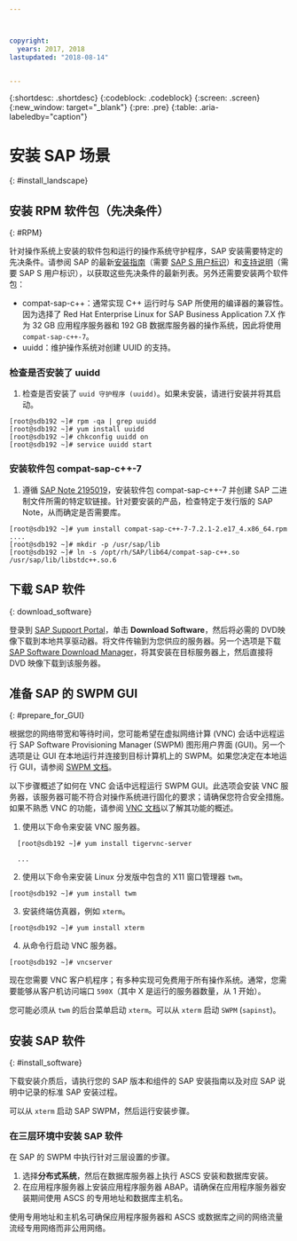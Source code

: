 ```yaml
---



copyright:
  years: 2017, 2018
lastupdated: "2018-08-14"


---
```


{:shortdesc: .shortdesc}
{:codeblock: .codeblock}
{:screen: .screen}
{:new_window: target="_blank"}
{:pre: .pre}
{:table: .aria-labeledby="caption"}

# 安装 SAP 场景
{: #install_landscape}

## 安装 RPM 软件包（先决条件）
{: #RPM}

针对操作系统上安装的软件包和运行的操作系统守护程序，SAP 安装需要特定的先决条件。请参阅 SAP 的最新[安装指南](https://support.sap.com/software/installations.html)（需要 [SAP S 用户标识](/docs/infrastructure/sap-netweaver/sap-index.html#getting-started)）和[支持说明](https://support.sap.com/notes)（需要 SAP S 用户标识），以获取这些先决条件的最新列表。另外还需要安装两个软件包：
* compat-sap-c++：通常实现 C++ 运行时与 SAP 所使用的编译器的兼容性。因为选择了 Red Hat Enterprise Linux for SAP Business Application 7.X 作为 32 GB 应用程序服务器和 192 GB 数据库服务器的操作系统，因此将使用 `compat-sap-c++-7`。
* uuidd：维护操作系统对创建 UUID 的支持。

### 检查是否安装了 uuidd

1. 检查是否安装了 `uuid 守护程序 (uuidd)`。如果未安装，请进行安装并将其启动。
```
[root@sdb192 ~]# rpm -qa | grep uuidd
[root@sdb192 ~]# yum install uuidd
[root@sdb192 ~]# chkconfig uuidd on
[root@sdb192 ~]# service uuidd start
```

### 安装软件包 compat-sap-c++-7

1. 遵循 [SAP Note 2195019](https://launchpad.support.sap.com/#/notes/2195019)，安装软件包 compat-sap-c++-7 并创建 SAP 二进制文件所需的特定软链接。针对要安装的产品，检查特定于发行版的 SAP Note，从而确定是否需要库。
```
[root@sdb192 ~]# yum install compat-sap-c++-7-7.2.1-2.e17_4.x86_64.rpm
....
[root@sdb192 ~]# mkdir -p /usr/sap/lib
[root@sdb192 ~]# ln -s /opt/rh/SAP/lib64/compat-sap-c++.so /usr/sap/lib/libstdc++.so.6
```

## 下载 SAP 软件
{: download_software}

登录到 [SAP Support Portal](https://support.sap.com/en/index.html)，单击 **Download Software**，然后将必需的 DVD映像下载到本地共享驱动器。将文件传输到为您供应的服务器。另一个选项是下载 [SAP Software Download Manager](https://support.sap.com/en/my-support/software-downloads.html#section_995042677)，将其安装在目标服务器上，然后直接将 DVD 映像下载到该服务器。

## 准备 SAP 的 SWPM GUI
{: #prepare_for_GUI}

根据您的网络带宽和等待时间，您可能希望在虚拟网络计算 (VNC) 会话中远程运行 SAP Software Provisioning Manager (SWPM) 图形用户界面 (GUI)。另一个选项是让 GUI 在本地运行并连接到目标计算机上的 SWPM。如果您决定在本地运行 GUI，请参阅 [SWPM 文档](https://wiki.scn.sap.com/wiki/display/SL/Software+Provisioning+Manager+1.0+and+2.0)。

以下步骤概述了如何在 VNC 会话中远程运行 SWPM GUI。此选项会安装 VNC 服务器，该服务器可能不符合对操作系统进行固化的要求；请确保您符合安全措施。如果不熟悉 VNC 的功能，请参阅 [VNC 文档](http://searchnetworking.techtarget.com/definition/virtual-network-computing)以了解其功能的概述。

1. 使用以下命令来安装 VNC 服务器。
```
  [root@sdb192 ~]# yum install tigervnc-server

  ...
```

2. 使用以下命令来安装 Linux 分发版中包含的 X11 窗口管理器 `twm`。

`[root@sdb192 ~]# yum install twm`

3. 安装终端仿真器，例如 `xterm`。

 `[root@sdb192 ~]# yum install xterm`

4. 从命令行启动 VNC 服务器。

 `[root@sdb192 ~]# vncserver`

现在您需要 VNC 客户机程序；有多种实现可免费用于所有操作系统。通常，您需要能够从客户机访问端口 `590X`（其中 X 是运行的服务器数量，从 1 开始）。

您可能必须从 `twm` 的后台菜单启动 `xterm`。可以从 `xterm` 启动 `SWPM` (`sapinst`)。

## 安装 SAP 软件
{: #install_software}

下载安装介质后，请执行您的 SAP 版本和组件的 SAP 安装指南以及对应 SAP 说明中记录的标准 SAP 安装过程。

可以从 `xterm` 启动 SAP SWPM，然后运行安装步骤。

### 在三层环境中安装 SAP 软件

在 SAP 的 SWPM 中执行针对三层设置的步骤。

1. 选择**分布式系统**，然后在数据库服务器上执行 ASCS 安装和数据库安装。
2. 在应用程序服务器上安装应用程序服务器 ABAP。请确保在应用程序服务器安装期间使用 ASCS 的专用地址和数据库主机名。

使用专用地址和主机名可确保应用程序服务器和 ASCS 或数据库之间的网络流量流经专用网络而非公用网络。
